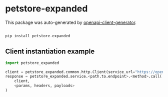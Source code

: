 # petstore-expanded

This package was auto-generated by [openapi-client-generator](https://github.com/avanov/openapi-client-generator).

```bash

pip install petstore-expanded

```


## Client instantiation example

```python
import petstore_expanded

client = petstore_expanded.common.http.Client(service_url="https://openapi-service-url/")
response = petstore_expanded.service.<path.to.endpoint>.<method>.call(
    client,
    <params, headers, payloads>
)
```